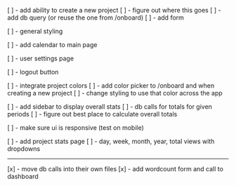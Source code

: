 [ ] - add ability to create a new project
  [ ] - figure out where this goes
  [ ] - add db query (or reuse the one from /onboard)
  [ ] - add form

[ ] - general styling

[ ] - add calendar to main page

[ ] - user settings page

[ ] - logout button

[ ] - integrate project colors
  [ ] - add color picker to /onboard and when creating a new project
  [ ] - change styling to use that color across the app

[ ] - add sidebar to display overall stats
  [ ] - db calls for totals for given periods
  [ ] - figure out best place to calculate overall totals

[ ] - make sure ui is responsive (test on mobile)

[ ] - add project stats page
  [ ] - day, week, month, year, total views with dropdowns

----

[x] - move db calls into their own files
[x] - add wordcount form and call to dashboard

